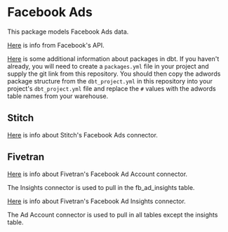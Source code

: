 # Facebook Ads

This package models Facebook Ads data.

[Here](https://developers.facebook.com/docs/marketing-api/using-the-api) is info
from Facebook's API.

[Here](https://docs.getdbt.com/docs/package-management) is some additional 
information about packages in dbt. If you haven't already, you will need to create
a `packages.yml` file in your project and supply the git link from this repository.
You should then copy the adwords package structure from the `dbt_project.yml` in
this repository into your project's `dbt_project.yml` file and replace the `#`
values with the adwords table names from your warehouse.

## Stitch

[Here](https://www.stitchdata.com/docs/integrations/saas/facebook-ads) 
is info about Stitch's Facebook Ads connector.

## Fivetran

[Here](https://fivetran.com/docs/applications/facebook-ad-account) 
is info about Fivetran's Facebook Ad Account connector.

The Insights connector is used to pull in the fb_ad_insights table.

[Here](https://fivetran.com/docs/applications/facebook-ads-insights) 
is info about Fivetran's Facebook Ad Insights connector.

The Ad Account connector is used to pull in all tables except the insights table.